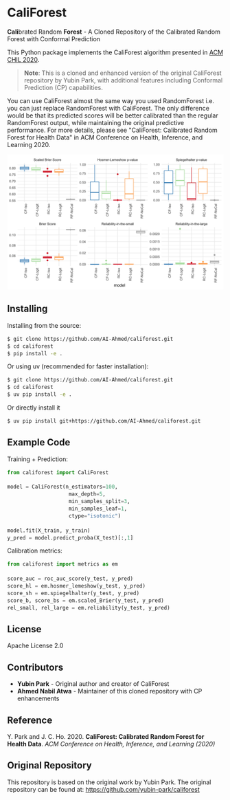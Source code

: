 # CaliForest

**Cali**brated Random **Forest** - A Cloned Repository of the Calibrated Random Forest with Conformal Prediction

This Python package implements the CaliForest algorithm presented in [ACM CHIL 2020](https://www.chilconference.org/).

> **Note**: This is a cloned and enhanced version of the original CaliForest repository by Yubin Park, with additional features including Conformal Prediction (CP) capabilities.

You can use CaliForest almost the same way you used RandomForest i.e. you can just replace RandomForest with CaliForest.
The only difference would be that its predicted scores will be better calibrated than the regular RandomForest output, while maintaining the original predictive performance.
For more details, please see "CaliForest: Calibrated Random Forest for Health Data" in ACM Conference on Health, Inference, and Learning 2020. 

![](analysis/hastie-results.png)

## Installing

Installing from the source:

```bash
$ git clone https://github.com/AI-Ahmed/califorest.git
$ cd califorest
$ pip install -e .
```

Or using uv (recommended for faster installation):

```bash
$ git clone https://github.com/AI-Ahmed/califorest.git
$ cd califorest
$ uv pip install -e .
```
Or directly install it

```bash
$ uv pip install git+https://github.com/AI-Ahmed/califorest.git
```

## Example Code

Training + Prediction:

```python
from califorest import CaliForest

model = CaliForest(n_estimators=100,
                    max_depth=5,
                    min_samples_split=3,
                    min_samples_leaf=1,
                    ctype="isotonic")

model.fit(X_train, y_train)
y_pred = model.predict_proba(X_test)[:,1]
```

Calibration metrics:

```python
from califorest import metrics as em

score_auc = roc_auc_score(y_test, y_pred)
score_hl = em.hosmer_lemeshow(y_test, y_pred)
score_sh = em.spiegelhalter(y_test, y_pred)
score_b, score_bs = em.scaled_Brier(y_test, y_pred)
rel_small, rel_large = em.reliability(y_test, y_pred)
```

## License

Apache License 2.0

## Contributors

- **Yubin Park** - Original author and creator of CaliForest
- **Ahmed Nabil Atwa** - Maintainer of this cloned repository with CP enhancements

## Reference

Y. Park and J. C. Ho. 2020. **CaliForest: Calibrated Random Forest for Health Data**. *ACM Conference on Health, Inference, and Learning (2020)*

## Original Repository

This repository is based on the original work by Yubin Park. The original repository can be found at: https://github.com/yubin-park/califorest

